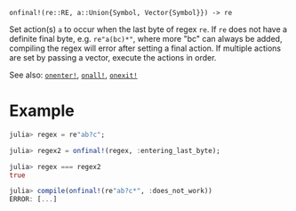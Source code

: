 ```
onfinal!(re::RE, a::Union{Symbol, Vector{Symbol}}) -> re
```

Set action(s) `a` to occur when the last byte of regex `re`. If `re` does not have a definite final byte, e.g. `re"a(bc)*"`, where more "bc" can always be added, compiling the regex will error after setting a final action. If multiple actions are set by passing a vector, execute the actions in order.

See also: [`onenter!`](@ref), [`onall!`](@ref), [`onexit!`](@ref)

# Example

```julia
julia> regex = re"ab?c";

julia> regex2 = onfinal!(regex, :entering_last_byte);

julia> regex === regex2
true

julia> compile(onfinal!(re"ab?c*", :does_not_work))
ERROR: [...]
```
